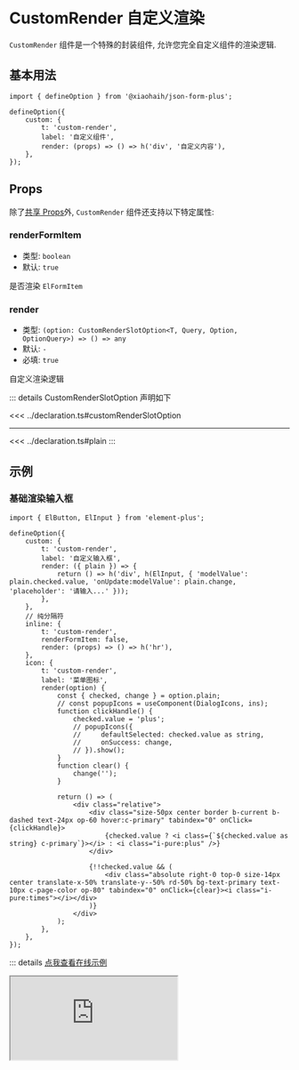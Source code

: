 # CustomRender 自定义渲染

`CustomRender` 组件是一个特殊的封装组件, 允许您完全自定义组件的渲染逻辑.

## 基本用法

```tsx
import { defineOption } from '@xiaohaih/json-form-plus';

defineOption({
    custom: {
        t: 'custom-render',
        label: '自定义组件',
        render: (props) => () => h('div', '自定义内容'),
    },
});
```

## Props

除了[共享 Props](../shares/share-props.md)外, `CustomRender` 组件还支持以下特定属性:

### renderFormItem

- 类型: `boolean`
- 默认: `true`

是否渲染 `ElFormItem`

### render

- 类型: `(option: CustomRenderSlotOption<T, Query, Option, OptionQuery>) => () => any`
- 默认: `-`
- 必填: `true`

自定义渲染逻辑

::: details CustomRenderSlotOption 声明如下

<<< ../declaration.ts#customRenderSlotOption

---

<<< ../declaration.ts#plain
:::

## 示例

<script setup>
import Iframe from '../../vue-components/iframe.vue';
</script>

### 基础渲染输入框

```tsx
import { ElButton, ElInput } from 'element-plus';

defineOption({
    custom: {
        t: 'custom-render',
        label: '自定义输入框',
        render: ({ plain }) => {
            return () => h('div', h(ElInput, { 'modelValue': plain.checked.value, 'onUpdate:modelValue': plain.change, 'placeholder': '请输入...' }));
        },
    },
    // 纯分隔符
    inline: {
        t: 'custom-render',
        renderFormItem: false,
        render: (props) => () => h('hr'),
    },
    icon: {
        t: 'custom-render',
        label: '菜单图标',
        render(option) {
            const { checked, change } = option.plain;
            // const popupIcons = useComponent(DialogIcons, ins);
            function clickHandle() {
                checked.value = 'plus';
                // popupIcons({
                //     defaultSelected: checked.value as string,
                //     onSuccess: change,
                // }).show();
            }
            function clear() {
                change('');
            }

            return () => (
                <div class="relative">
                    <div class="size-50px center border b-current b-dashed text-24px op-60 hover:c-primary" tabindex="0" onClick={clickHandle}>
                        {checked.value ? <i class={`${checked.value as string} c-primary`}></i> : <i class="i-pure:plus" />}
                    </div>

                    {!!checked.value && (
                        <div class="absolute right-0 top-0 size-14px center translate-x-50% translate-y--50% rd-50% bg-text-primary text-10px c-page-color op-80" tabindex="0" onClick={clear}><i class="i-pure:times"></i></div>
                    )}
                </div>
            );
        },
    },
});
```

::: details [点我查看在线示例](https://code.juejin.cn/pen/7545061415170605110)

<Iframe src="https://code.juejin.cn/pen/7545061415170605110" />
:::

## 注意事项

1. CustomRender 组件允许您完全控制渲染逻辑
2. 通过 `props.plain.checked.value` 访问当前值
3. 通过 `props.plain.change()` 更新数据
4. 可以通过 `renderFormItem` 控制是否渲染表单项
5. 可以渲染任何 Vue 组件或 HTML 元素
6. 可以处理任何用户交互事件
